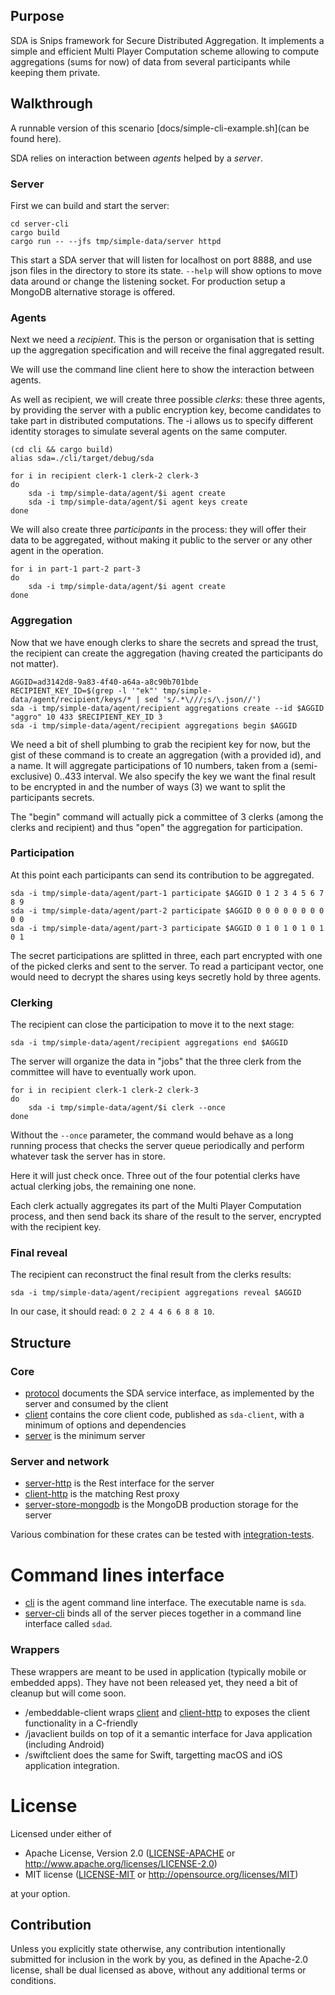 ## Purpose

SDA is Snips framework for Secure Distributed Aggregation. It implements a
simple and efficient Multi Player Computation scheme allowing to compute
aggregations (sums for now) of data from several participants while keeping
them private.

## Walkthrough

A runnable version of this scenario [docs/simple-cli-example.sh](can be found
here).

SDA relies on interaction between _agents_ helped by a _server_.

### Server

First we can build and start the server:

```
cd server-cli
cargo build
cargo run -- --jfs tmp/simple-data/server httpd
```

This start a SDA server that will listen for localhost on port 8888, and use
json files in the directory to store its state. `--help` will show options
to move data around or change the listening socket. For production setup
a MongoDB alternative storage is offered.

### Agents

Next we need a _recipient_. This is the person or organisation that is setting
up the aggregation specification and will receive the final aggregated result.

We will use the command line client here to show the interaction between
agents.

As well as recipient, we will create three possible _clerks_: these three
agents, by providing the server with a public encryption key, become
candidates to take part in distributed computations. The -i allows us to
specify different identity storages to simulate several agents on the same
computer.

```
(cd cli && cargo build)
alias sda=./cli/target/debug/sda

for i in recipient clerk-1 clerk-2 clerk-3
do
    sda -i tmp/simple-data/agent/$i agent create
    sda -i tmp/simple-data/agent/$i agent keys create
done
```

We will also create three _participants_ in the process: they will offer their
data to be aggregated, without making it public to the server or any other
agent in the operation.

```
for i in part-1 part-2 part-3
do
    sda -i tmp/simple-data/agent/$i agent create
done
```

### Aggregation

Now that we have enough clerks to share the secrets and spread the trust, the
recipient can create the aggregation (having created the participants do not
matter).

```
AGGID=ad3142d8-9a83-4f40-a64a-a8c90b701bde
RECIPIENT_KEY_ID=$(grep -l '"ek"' tmp/simple-data/agent/recipient/keys/* | sed 's/.*\///;s/\.json//')
sda -i tmp/simple-data/agent/recipient aggregations create --id $AGGID "aggro" 10 433 $RECIPIENT_KEY_ID 3
sda -i tmp/simple-data/agent/recipient aggregations begin $AGGID
```

We need a bit of shell plumbing to grab the recipient key for now, but the
gist of these command is to create an aggregation (with a provided id), and a
name. It will aggregate participations of 10 numbers, taken from a 
(semi-exclusive) 0..433 interval. We also specify the key we want the final 
result to be encrypted in and the number of ways (3) we want to split the
participants secrets.

The "begin" command will actually pick a committee of 3 clerks (among the
clerks and recipient) and thus "open" the aggregation for participation.

### Participation

At this point each participants can send its contribution to be aggregated.

```
sda -i tmp/simple-data/agent/part-1 participate $AGGID 0 1 2 3 4 5 6 7 8 9
sda -i tmp/simple-data/agent/part-2 participate $AGGID 0 0 0 0 0 0 0 0 0 0
sda -i tmp/simple-data/agent/part-3 participate $AGGID 0 1 0 1 0 1 0 1 0 1
```

The secret participations are splitted in three, each part encrypted with
one of the picked clerks and sent to the server. To read a participant vector,
one would need to decrypt the shares using keys secretly hold by three agents.

### Clerking

The recipient can close the participation to move it to the next stage:

```
sda -i tmp/simple-data/agent/recipient aggregations end $AGGID
```

The server will organize the data in "jobs" that the three clerk from the
committee will have to eventually work upon.

```
for i in recipient clerk-1 clerk-2 clerk-3
do
    sda -i tmp/simple-data/agent/$i clerk --once
done
```

Without the `--once` parameter, the command would behave as a long running
process that checks the server queue periodically and perform whatever
task the server has in store.

Here it will just check once. Three out of the four potential clerks have
actual clerking jobs, the remaining one none.

Each clerk actually aggregates its part of the Multi Player Computation
process, and then send back its share of the result to the server,
encrypted with the recipient key.

### Final reveal

The recipient can reconstruct the final result from the clerks results:

```
sda -i tmp/simple-data/agent/recipient aggregations reveal $AGGID
```

In our case, it should read: `0 2 2 4 4 6 6 8 8 10`.

## Structure

### Core
- [protocol](/protocol) documents the SDA service interface, as implemented by the server and consumed by the client
- [client](/client) contains the core client code, published as `sda-client`, with a minimum of options and dependencies
- [server](/server) is the minimum server

### Server and network

- [server-http](/server-http) is the Rest interface for the server
- [client-http](/client-http) is the matching Rest proxy
- [server-store-mongodb](/server-store-server) is the MongoDB production storage for the server

Various combination for these crates can be tested with [integration-tests](/integration-tests).

# Command lines interface

- [cli](/cli) is the agent command line interface. The executable name is `sda`.
- [server-cli](/server-cli) binds all of the server pieces together in a command line interface called `sdad`.

### Wrappers

These wrappers are meant to be used in application (typically mobile or
embedded apps). They have not been released yet, they need a bit of cleanup
but will come soon.

- /embeddable-client wraps [client](/client) and [client-http](/client-http) to exposes the client functionality in a C-friendly
- /javaclient builds on top of it a semantic interface for Java application (including Android)
- /swiftclient does the same for Swift, targetting macOS and iOS application integration.

# License

Licensed under either of

 * Apache License, Version 2.0 ([LICENSE-APACHE](LICENSE-APACHE) or http://www.apache.org/licenses/LICENSE-2.0)
 * MIT license ([LICENSE-MIT](LICENSE-MIT) or http://opensource.org/licenses/MIT)

at your option.

## Contribution

Unless you explicitly state otherwise, any contribution intentionally submitted
for inclusion in the work by you, as defined in the Apache-2.0 license, shall
be dual licensed as above, without any additional terms or conditions.
 


